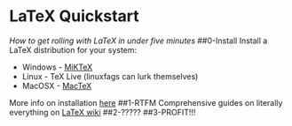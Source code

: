 # LaTeX Quickstart
_How to get rolling with LaTeX in under five minutes_
##0-Install
Install a LaTeX distribution for your system:
+ Windows - [MiKTeX](http://miktex.org/download)
+ Linux - TeX Live (linuxfags can lurk themselves)
+ MacOSX - [MacTeX](http://tug.org/mactex/)

More info on installation [here](http://en.wikibooks.org/wiki/LaTeX/Installation)
##1-RTFM
Comprehensive guides on literally everything on [LaTeX wiki](http://en.wikibooks.org/wiki/LaTeX)
##2-?????
##3-PROFIT!!!
